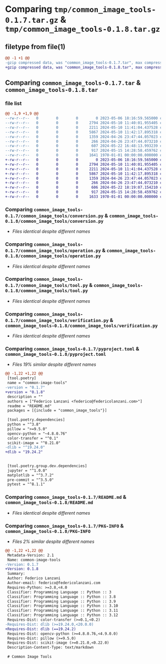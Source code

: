 # Comparing `tmp/common_image_tools-0.1.7.tar.gz` & `tmp/common_image_tools-0.1.8.tar.gz`

## filetype from file(1)

```diff
@@ -1 +1 @@
-gzip compressed data, was "common_image_tools-0.1.7.tar", max compression
+gzip compressed data, was "common_image_tools-0.1.8.tar", max compression
```

## Comparing `common_image_tools-0.1.7.tar` & `common_image_tools-0.1.8.tar`

### file list

```diff
@@ -1,9 +1,9 @@
--rw-r--r--   0        0        0        0 2023-05-06 18:16:59.565000 common_image_tools-0.1.7/common_image_tools/__init__.py
--rw-r--r--   0        0        0     2794 2024-05-10 11:40:01.955405 common_image_tools-0.1.7/common_image_tools/conversion.py
--rw-r--r--   0        0        0     2211 2024-05-10 11:41:04.437528 common_image_tools-0.1.7/common_image_tools/operation.py
--rw-r--r--   0        0        0     5867 2024-05-10 11:42:17.895318 common_image_tools-0.1.7/common_image_tools/tool.py
--rw-r--r--   0        0        0     1359 2024-04-26 23:47:44.057023 common_image_tools-0.1.7/common_image_tools/verification.py
--rw-r--r--   0        0        0      266 2024-04-26 23:47:44.073210 common_image_tools-0.1.7/common_image_tools/visualization.py
--rw-r--r--   0        0        0      607 2024-05-22 16:48:13.993239 common_image_tools-0.1.7/pyproject.toml
--rw-r--r--   0        0        0      917 2024-05-15 14:28:58.459762 common_image_tools-0.1.7/README.md
--rw-r--r--   0        0        0     1641 1970-01-01 00:00:00.000000 common_image_tools-0.1.7/PKG-INFO
+-rw-r--r--   0        0        0        0 2023-05-06 18:16:59.565000 common_image_tools-0.1.8/common_image_tools/__init__.py
+-rw-r--r--   0        0        0     2794 2024-05-10 11:40:01.955405 common_image_tools-0.1.8/common_image_tools/conversion.py
+-rw-r--r--   0        0        0     2211 2024-05-10 11:41:04.437528 common_image_tools-0.1.8/common_image_tools/operation.py
+-rw-r--r--   0        0        0     5867 2024-05-10 11:42:17.895318 common_image_tools-0.1.8/common_image_tools/tool.py
+-rw-r--r--   0        0        0     1359 2024-04-26 23:47:44.057023 common_image_tools-0.1.8/common_image_tools/verification.py
+-rw-r--r--   0        0        0      266 2024-04-26 23:47:44.073210 common_image_tools-0.1.8/common_image_tools/visualization.py
+-rw-r--r--   0        0        0      606 2024-05-22 18:19:07.154210 common_image_tools-0.1.8/pyproject.toml
+-rw-r--r--   0        0        0      917 2024-05-15 14:28:58.459762 common_image_tools-0.1.8/README.md
+-rw-r--r--   0        0        0     1633 1970-01-01 00:00:00.000000 common_image_tools-0.1.8/PKG-INFO
```

### Comparing `common_image_tools-0.1.7/common_image_tools/conversion.py` & `common_image_tools-0.1.8/common_image_tools/conversion.py`

 * *Files identical despite different names*

### Comparing `common_image_tools-0.1.7/common_image_tools/operation.py` & `common_image_tools-0.1.8/common_image_tools/operation.py`

 * *Files identical despite different names*

### Comparing `common_image_tools-0.1.7/common_image_tools/tool.py` & `common_image_tools-0.1.8/common_image_tools/tool.py`

 * *Files identical despite different names*

### Comparing `common_image_tools-0.1.7/common_image_tools/verification.py` & `common_image_tools-0.1.8/common_image_tools/verification.py`

 * *Files identical despite different names*

### Comparing `common_image_tools-0.1.7/pyproject.toml` & `common_image_tools-0.1.8/pyproject.toml`

 * *Files 19% similar despite different names*

```diff
@@ -1,22 +1,22 @@
 [tool.poetry]
 name = "common-image-tools"
-version = "0.1.7"
+version = "0.1.8"
 description = ""
 authors = ["Federico Lanzani <federico@federicolanzani.com>"]
 readme = "README.md"
 packages = [{include = "common_image_tools"}]
 
 [tool.poetry.dependencies]
 python = "^3.8"
 pillow = ">=9.5.0"
 opencv-python = "~4.8.0.76"
 color-transfer = "^0.1"
 scikit-image = "^0.21.0"
-dlib = "^19.24.0"
+dlib = "19.24.2"
 
 
 [tool.poetry.group.dev.dependencies]
 jupyter = "^1.0.0"
 matplotlib = "^3.7.2"
 pre-commit = "^3.5.0"
 pytest = "^8.1.1"
```

### Comparing `common_image_tools-0.1.7/README.md` & `common_image_tools-0.1.8/README.md`

 * *Files identical despite different names*

### Comparing `common_image_tools-0.1.7/PKG-INFO` & `common_image_tools-0.1.8/PKG-INFO`

 * *Files 2% similar despite different names*

```diff
@@ -1,22 +1,22 @@
 Metadata-Version: 2.1
 Name: common-image-tools
-Version: 0.1.7
+Version: 0.1.8
 Summary: 
 Author: Federico Lanzani
 Author-email: federico@federicolanzani.com
 Requires-Python: >=3.8,<4.0
 Classifier: Programming Language :: Python :: 3
 Classifier: Programming Language :: Python :: 3.8
 Classifier: Programming Language :: Python :: 3.9
 Classifier: Programming Language :: Python :: 3.10
 Classifier: Programming Language :: Python :: 3.11
 Classifier: Programming Language :: Python :: 3.12
 Requires-Dist: color-transfer (>=0.1,<0.2)
-Requires-Dist: dlib (>=19.24.0,<20.0.0)
+Requires-Dist: dlib (==19.24.2)
 Requires-Dist: opencv-python (>=4.8.0.76,<4.9.0.0)
 Requires-Dist: pillow (>=9.5.0)
 Requires-Dist: scikit-image (>=0.21.0,<0.22.0)
 Description-Content-Type: text/markdown
 
 # Common Image Tools
```

